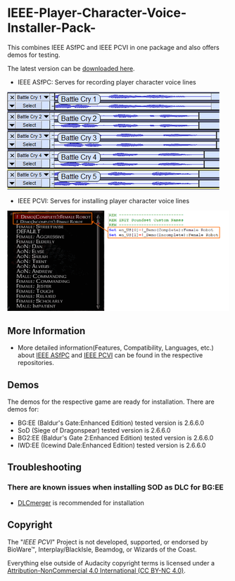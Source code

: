 # IEEE-Player-Character-Voice-Installer-Pack-
This combines IEEE ASfPC and IEEE PCVI in one package and also offers demos for testing.

The latest version can be [downloaded here](https://github.com/Incrementis/IEEE-Player-Character-Voice-Installer-Pack-/releases).

* IEEE ASfPC: Serves for recording player character voice lines
  
![AudacityTracks01](https://github.com/Incrementis/Infinity-Engine-Modding-Wiki-Content-/blob/main/IEEE%20ASfPC/Images/AudacityTracks01.png)

* IEEE PCVI: Serves for installing player character voice lines
  
![Figure11](https://github.com/Incrementis/Infinity-Engine-Modding-Wiki-Content-/blob/main/IEEE%20PCVI/Images/Figure11.png)

## More Information
* More detailed information(Features, Compatibility, Languages, etc.) about [IEEE ASfPC](https://github.com/Incrementis/IEEE-Audacity-Savefiles-for-Player-Character-) and [IEEE PCVI](https://github.com/Incrementis/IEEE-Player-Character-Voice-Installer-/tree/main) can be found in the respective repositories.

## Demos
The demos for the respective game are ready for installation. There are demos for:
* BG:EE (Baldur's Gate:Enhanced Edition) tested version is 2.6.6.0
* SoD (Siege of Dragonspear) tested version is 2.6.6.0
* BG2:EE (Baldur's Gate 2:Enhanced Edition) tested version is 2.6.6.0
* IWD:EE (Icewind Dale:Enhanced Edition) tested version is 2.6.6.0

## Troubleshooting
### There are known issues when installing SOD as DLC for BG:EE
* [DLCmerger](https://github.com/Argent77/A7-DlcMerger/releases) is recommended for installation

## Copyright
The "*IEEE PCVI*" Project is not developed, supported, or endorsed by BioWare™, Interplay/BlackIsle, Beamdog, or Wizards of the Coast.

Everything else outside of Audacity copyright terms is licensed under a [Attribution-NonCommercial 4.0 International (CC BY-NC 4.0)](https://creativecommons.org/licenses/by-nc/4.0/).
